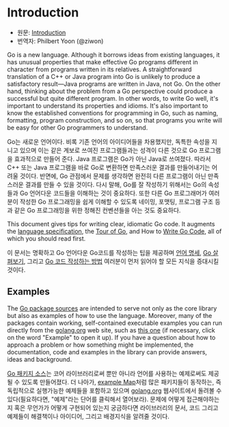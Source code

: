 # Introduction

* 원문: [Introduction](https://golang.org/doc/effective_go.html#introduction)
* 번역자: Philbert Yoon (@ziwon)

Go is a new language. Although it borrows ideas from existing languages, it has unusual properties that make effective Go programs different in character from programs written in its relatives. A straightforward translation of a C++ or Java program into Go is unlikely to produce a satisfactory result—Java programs are written in Java, not Go. On the other hand, thinking about the problem from a Go perspective could produce a successful but quite different program. In other words, to write Go well, it's important to understand its properties and idioms. It's also important to know the established conventions for programming in Go, such as naming, formatting, program construction, and so on, so that programs you write will be easy for other Go programmers to understand.

Go는 새로운 언어이다. 비록 기존 언어의 아이디어들을 차용했지만, 독특한 속성을 지니고 있으며 이는 같은 계보로 쓰여진 프로그램들과는 성격이 다른 것으로 Go 프로그램을 효과적으로 만들어 준다. Java 프로그램은 Go가 아닌 Java로 쓰여졌다. 따라서 C++ 또는 Java 프로그램을 바로 Go로 변환하면 만족스러운 결과를 만들어내기는 어려울 것이다. 반면에, Go 관점에서 문제를 생각하면 완전히 다른 프로그램이 아닌 만족스러운 결과를 만들 수 있을 것이다. 다시 말해, Go를 잘 작성하기 위해서는 Go의 속성들과 Go 언어다운 코드들을 이해하는 것이 중요하다. 또한 다른 Go 프로그래머가 여러분이 작성한 Go 프로그래밍을 쉽게 이해할 수 있도록 네이밍, 포맷팅, 프로그램 구조 등과 같은 Go 프로그래밍을 위한 정해진 컨벤션들을 아는 것도 중요하다.

This document gives tips for writing clear, idiomatic Go code. It augments the [language specification](https://golang.org/ref/spec), the [Tour of Go](https://tour.golang.org), and How to [Write Go Code](https://golang.org/doc/code.html), all of which you should read first.

이 문서는 명확하고 Go 언어다운 Go코드를 작성하는 팁을 제공하며 [언어 명세](https://golang.org/ref/spec), [Go 살펴보기](https://tour.golang.org), 그리고 [Go 코드 작성하는 방법](https://golang.org/doc/code.html) 여러분이 먼저 읽어야 할 모든 지식을 증대시킬 것이다.

## Examples

The [Go package sources](https://golang.org/src/) are intended to serve not only as the core library but also as examples of how to use the language. Moreover, many of the packages contain working, self-contained executable examples you can run directly from the [golang.org](https://golang.org/) web site, such as [this one](https://golang.org/pkg/strings/#example_Map) (if necessary, click on the word "Example" to open it up). If you have a question about how to approach a problem or how something might be implemented, the documentation, code and examples in the library can provide answers, ideas and background.

[Go 패키지 소스](https://golang.org/src/)는 코어 라이브러리로써 뿐만 아니라 언어를 사용하는 예제로써도 제공될 수 있도록 만들어졌다. 더 나아가, [example Map](https://golang.org/pkg/strings/#exmaple_Map)처럼 많은 패키지들이 동작하는, 즉 독립적으로 실행가능한 예제들을 포함하고 있으며 [golang.org](https://golang.org/) 웹사이트에서 돌려볼 수 있다(필요하다면, "예제"라는 단어를 클릭해서 열어보라). 문제에 어떻게 접근해야하는지 혹은 무언가가 어떻게 구현되어 있는지 궁금하다면 라이브러리의 문서, 코드 그리고 예제들이 해결책이나 아이디어, 그리고 배경지식을 알려줄 것이다.
